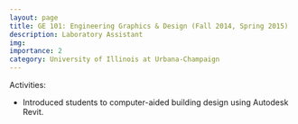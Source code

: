 ```yaml
---
layout: page
title: GE 101: Engineering Graphics & Design (Fall 2014, Spring 2015)
description: Laboratory Assistant
img: 
importance: 2
category: University of Illinois at Urbana-Champaign
---
```


<p>
Activities:
<ul style="list-style-type:disc;">
<li>	
	Introduced students to computer-aided building design using Autodesk Revit.
</li>
</ul>
</p>